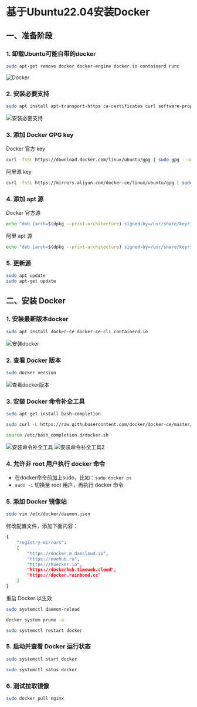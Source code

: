 # 基于Ubuntu22.04安装Docker

## 一、准备阶段

### 1. 卸载Ubuntu可能自带的docker

```bash
sudo apt-get remove docker docker-engine docker.io containerd runc
```

![Docker](image/Docker/1753856090794.png)

### 2. 安装必要支持

```bash
sudo apt install apt-transport-https ca-certificates curl software-properties-common gnupg lsb-release
```

![安装必要支持](image/Docker/1753857176509.png)

### 3. 添加 Docker GPG key

Docker 官方 key

```bash
curl -fsSL https://download.docker.com/linux/ubuntu/gpg | sudo gpg --dearmor -o /usr/share/keyrings/docker-archive-keyring.gpg
```

阿里源 key

```bash
curl -fsSL https://mirrors.aliyun.com/docker-ce/linux/ubuntu/gpg | sudo gpg --dearmor -o /usr/share/keyrings/docker-archive-keyring.gpg
```

### 4. 添加 apt 源

Docker 官方源

```bash
echo "deb [arch=$(dpkg --print-architecture) signed-by=/usr/share/keyrings/docker-archive-keyring.gpg] https://download.docker.com/linux/ubuntu $(lsb_release -cs) stable" | sudo tee /etc/apt/sources.list.d/docker.list > /dev/null
```

阿里 apt 源

```bash
echo "deb [arch=$(dpkg --print-architecture) signed-by=/usr/share/keyrings/docker-archive-keyring.gpg] https://mirrors.aliyun.com/docker-ce/linux/ubuntu $(lsb_release -cs) stable" | sudo tee /etc/apt/sources.list.d/docker.list > /dev/null
```

### 5. 更新源

```bash
sudo apt update
sudo apt-get update
```

## 二、安装 Docker

### 1. 安装最新版本docker

```bash
sudo apt install docker-ce docker-ce-cli containerd.io
```

![安装docker](image/Docker/1753857426808.png)

### 2. 查看 Docker 版本

```bash
sudo docker version
```

![查看docker版本](image/Docker/1753857520641.png)

### 3. 安装 Docker 命令补全工具

```bash
sudo apt-get install bash-completion

sudo curl -L https://raw.githubusercontent.com/docker/docker-ce/master/components/cli/contrib/completion/bash/docker -o /etc/bash_completion.d/docker.sh

source /etc/bash_completion.d/docker.sh
```

![安装命令补全工具](image/Docker/1753859918928.png)
![安装命令补全工具2](image/Docker/1753859903717.png)

### 4. 允许非 root 用户执行 docker 命令

- 在docker命令前加上sudo，比如：`sudo docker ps`
- `sudo -i` 切换至 root 用户，再执行 docker 命令

### 5. 添加 Docker 镜像站

```bash
sudo vim /etc/docker/daemon.json
```

修改配置文件，添加下面内容：

```bash
{
    "registry-mirrors": 
    [
        "https://docker.m.daocloud.io",
        "https://noohub.ru",
        "https://huecker.io",
        "https://dockerhub.timeweb.cloud",
        "https://docker.rainbond.cc"
    ]
}
```

重启 Docker 以生效

```bash
sudo systemctl daemon-reload

docker system prune -a

sudo systemctl restart docker
```

### 5. 启动并查看 Docker 运行状态

```bash
sudo systemctl start docker

sudo systemctl satus docker
```

### 6. 测试拉取镜像

```bash
sudo docker pull nginx
```

